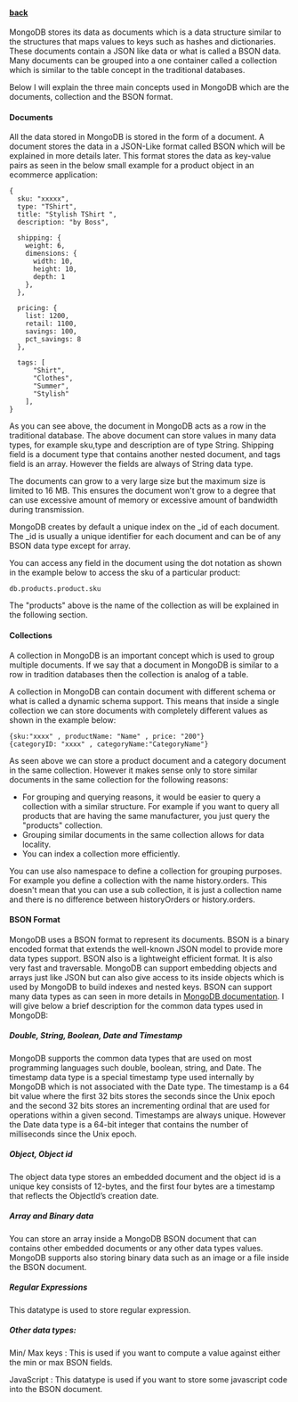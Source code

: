 #### [back](getting_started_main.md)

MongoDB stores its data as documents which is a data structure similar to the structures that maps values to keys such as hashes and dictionaries. These documents contain a JSON like data or what is called a BSON data. Many documents can be grouped into a one container called a collection which is similar to the table concept in the traditional databases. 

Below I will explain the three main concepts used in MongoDB which are the documents, collection and the BSON format.


#### Documents

All the data stored in MongoDB is stored in the form of a document. A document stores the data in a JSON-Like format called BSON which will be explained in more details later. This format stores the data as key-value pairs as seen in the below small example for a product object in an ecommerce application:

````
{
  sku: "xxxxx",
  type: "TShirt",
  title: "Stylish TShirt ",
  description: "by Boss",

  shipping: {
    weight: 6,
    dimensions: {
      width: 10,
      height: 10,
      depth: 1
    },
  },

  pricing: {
    list: 1200,
    retail: 1100,
    savings: 100,
    pct_savings: 8
  },

  tags: [
      "Shirt",
      "Clothes",
      "Summer",
      "Stylish"
    ],
}
````
As you can see above, the document in MongoDB acts as a row in the traditional database. The above document can store values in many data types, for example sku,type and description are of type String. Shipping field is a document type that contains another nested document, and tags field is an array.  However the fields are always of String data type.  

The documents can grow to a very large size but the maximum size is limited to 16 MB. This ensures the document won't grow to a degree that can use excessive amount of memory or excessive amount of bandwidth during transmission. 

MongoDB creates by default a unique index on the _id of each document. The _id is usually a unique identifier for each document and can be of any BSON data type except for array. 


You can access any field in the document using the dot notation as shown in the example below to access the sku of a particular product:

````
db.products.product.sku
````

The "products" above is the name of the collection as will be explained in the following section.


#### Collections

A collection in MongoDB is an important concept which is used to group multiple documents. If we say that a document in MongoDB is similar to a row in tradition databases then the collection is analog of a table. 

A collection in MongoDB can contain document with different schema or what is called a dynamic schema support. This means that inside a single collection we can store documents with completely different values as shown in the example below:

````
{sku:"xxxx" , productName: "Name" , price: "200"}
{categoryID: "xxxx" , categoryName:"CategoryName"}
````

As seen above we can store a product document and a category document in the same collection. However it makes sense only to store similar documents in the same collection for the following reasons:

* For grouping and querying reasons, it would be easier to query a collection with a similar structure. For example if you want to query all products that are having the same manufacturer, you just query the "products" collection.
* Grouping similar documents in the same collection allows for data locality.
* You can index a collection more efficiently.


You can use also namespace to define a collection for grouping purposes. For example you define a collection with the name history.orders. This doesn't mean that you can use a sub collection, it is just a collection name and there is no difference between historyOrders or history.orders. 


#### BSON Format

MongoDB uses a BSON format to represent its documents. BSON is a binary encoded format that extends the well-known JSON model to provide more data types support. BSON also is a lightweight efficient format. It is also very fast and traversable. MongoDB can support embedding objects and arrays just like JSON but can also give access to its inside objects which is used by MongoDB to build indexes and nested keys. BSON can support many data types as can seen in more details in [MongoDB documentation](https://docs.mongodb.org/manual/reference/bson-types/). I will give below a brief description for the common data types used in MongoDB:


##### Double, String, Boolean, Date and Timestamp

MongoDB supports the common data types that are used on most programming languages such double, boolean, string, and Date. The timestamp data type is a special timestamp type used internally by MongoDB which is not associated with the Date type. The timestamp is a 64 bit value where the first 32 bits stores the seconds since the Unix epoch and the second 32 bits stores an incrementing ordinal that are used for operations within a given second. Timestamps are always unique. However the Date data type is a 64-bit integer that contains the number of milliseconds since the Unix epoch.

##### Object, Object id

The object data type stores an embedded document and the object id is a unique key consists of 12-bytes, and the first four bytes are a timestamp that reflects the ObjectId’s creation date.


##### Array and Binary data

You can store an array inside a MongoDB BSON document that can contains other embedded documents or any other data types values. MongoDB supports also storing binary data such as an image or a file inside the BSON document.


##### Regular Expressions

This datatype is used to store regular expression.

##### Other data types:

Min/ Max keys : This is used if you want to compute a value against either the min or max BSON fields.

JavaScript : This datatype is used if you want to store some javascript code into the BSON document.







